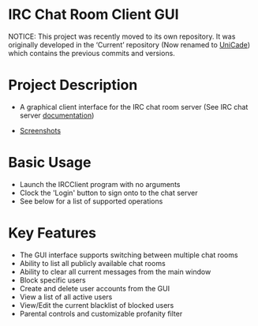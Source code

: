 # IRC Chat Room Client GUI

NOTICE: This project was recently moved to its own repository. It was originally developed in the ‘Current’ repository (Now renamed to [UniCade](https://github.com/benlen10/UniCade)) which contains the previous commits and versions.  

# Project Description
- A graphical client interface for the IRC chat room server (See IRC chat server [documentation](https://github.com/benlen10/IRC-Chat-Server))

- [Screenshots](https://github.com/benlen10/IRC-Chat-Client-GUI/blob/master/Screenshots/IRCClient%20Main%20Window%20Screenshot.png)

# Basic Usage
- Launch the IRCClient program with no arguments
- Clock the 'Login' button to sign onto to the chat server
- See below for a list of supported operations 

# Key Features
- The GUI interface supports switching between multiple chat rooms
- Ability to list all publicly available chat rooms
- Ability to clear all current messages from the main window
- Block specific users
- Create and delete user accounts from the GUI
- View a list of all active users
- View/Edit the current blacklist of blocked users
- Parental controls and customizable profanity filter
